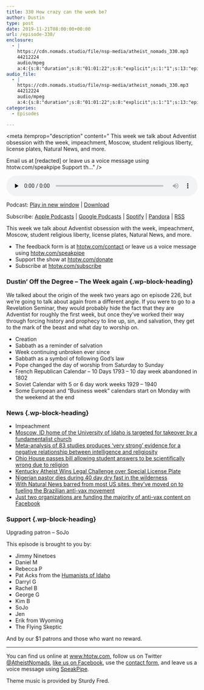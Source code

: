 ```yaml
---
title: 330 How crazy can the week be?
author: Dustin
type: post
date: 2019-11-21T08:00:00+00:00
url: /episode-330/
enclosure:
  - |
    https://cdn.nomads.studio/file/nsp-media/atheist_nomads_330.mp3
    44212224
    audio/mpeg
    a:4:{s:8:"duration";s:8:"01:01:22";s:8:"explicit";s:1:"1";s:13:"episode_title";s:26:"How crazy can the week be?";s:10:"episode_no";s:3:"330";}
audio_file:
  - |
    https://cdn.nomads.studio/file/nsp-media/atheist_nomads_330.mp3
    44212224
    audio/mpeg
    a:4:{s:8:"duration";s:8:"01:01:22";s:8:"explicit";s:1:"1";s:13:"episode_title";s:26:"How crazy can the week be?";s:10:"episode_no";s:3:"330";}
categories:
  - Episodes

---
```

<div itemscope itemtype="http://schema.org/AudioObject">
  <meta itemprop="name" content="330 How crazy can the week be?" />
  
  <meta itemprop="uploadDate" content="2019-11-21T01:00:00-07:00" />
  
  <meta itemprop="encodingFormat" content="audio/mpeg" />
  
  <meta itemprop="duration" content="PT1H01M22S" />
  
  <meta itemprop="description" content="
This week we talk about Adventist obsession with the week, impeachment, Moscow, student religious liberty, license plates, Natural News, and more.








Email us at [redacted] or leave us a voice message using htotw.com/speakpipe
Support th..." />
  
  <meta itemprop="contentUrl" content="https://dts.podtrac.com/redirect.mp3/cdn.nomads.studio/file/nsp-media/atheist_nomads_330.mp3" />
  
  <meta itemprop="contentSize" content="42.2" />
  
  <div class="powerpress_player" id="powerpress_player_8593">
    <audio class="wp-audio-shortcode" id="audio-4114-337" preload="none" style="width: 100%;" controls="controls"><source type="audio/mpeg" src="https://dts.podtrac.com/redirect.mp3/cdn.nomads.studio/file/nsp-media/atheist_nomads_330.mp3?_=337" /><a href="https://dts.podtrac.com/redirect.mp3/cdn.nomads.studio/file/nsp-media/atheist_nomads_330.mp3">https://dts.podtrac.com/redirect.mp3/cdn.nomads.studio/file/nsp-media/atheist_nomads_330.mp3</a></audio>
  </div>
</div>

<p class="powerpress_links powerpress_links_mp3">
  Podcast: <a href="https://dts.podtrac.com/redirect.mp3/cdn.nomads.studio/file/nsp-media/atheist_nomads_330.mp3" class="powerpress_link_pinw" target="_blank" title="Play in new window" onclick="return powerpress_pinw('https://htotw.com/?powerpress_pinw=4114-podcast');" rel="nofollow">Play in new window</a> | <a href="https://dts.podtrac.com/redirect.mp3/cdn.nomads.studio/file/nsp-media/atheist_nomads_330.mp3" class="powerpress_link_d" title="Download" rel="nofollow" download="atheist_nomads_330.mp3">Download</a>
</p>

<p class="powerpress_links powerpress_subscribe_links">
  Subscribe: <a href="https://podcasts.apple.com/us/podcast/humanists-take-on-the-world/id530050098?mt=2&ls=1" class="powerpress_link_subscribe powerpress_link_subscribe_itunes" target="_blank" title="Subscribe on Apple Podcasts" rel="nofollow">Apple Podcasts</a> | <a href="https://www.google.com/podcasts?feed=aHR0cDovL2F0aGVpc3Rub21hZHMubGlic3luLmNvbS9yc3M%3D" class="powerpress_link_subscribe powerpress_link_subscribe_googleplay" target="_blank" title="Subscribe on Google Podcasts" rel="nofollow">Google Podcasts</a> | <a href="https://open.spotify.com/show/3LzK2xZGike6Tc1GEMtMbr?si=LieN9SNuTpq96smuaUsH8A" class="powerpress_link_subscribe powerpress_link_subscribe_spotify" target="_blank" title="Subscribe on Spotify" rel="nofollow">Spotify</a> | <a href="https://www.pandora.com/podcast/atheist-nomads/PC:10122?corr=62071012&part=ug" class="powerpress_link_subscribe powerpress_link_subscribe_pandora" target="_blank" title="Subscribe on Pandora" rel="nofollow">Pandora</a> | <a href="https://htotw.com/feed/podcast/" class="powerpress_link_subscribe powerpress_link_subscribe_rss" target="_blank" title="Subscribe via RSS" rel="nofollow">RSS</a>
</p>

This week we talk about Adventist obsession with the week, impeachment, Moscow, student religious liberty, license plates, Natural News, and more.

<!--more-->

  * The feedback form is at [htotw.com/contact](https://htotw.com/contact) or leave us a voice message using <a href="https://htotw.com/speakpipe" target="_blank" rel="noopener noreferrer">htotw.com/speakpipe</a>
  * Support the show at <a href="https://htotw.com/donate" target="_blank" rel="noopener noreferrer">htotw.com/donate</a>
  * Subscribe at <a href="https://htotw.com/subscribe" target="_blank" rel="noopener noreferrer">htotw.com/subscribe</a>

### Dustin&#8217; Off the Degree &#8211; The Week again {.wp-block-heading}

We talked about the origin of the week two years ago on episode 226, but we&#8217;re going to talk about again from a different angle. If you were to go to a Revelation Seminar, they would probably hide the fact that they are Adventist for roughly the first week, but once they&#8217;ve worked their way through forcing history and prophecy to line up, sin, and salvation, they get to the mark of the beast and what day to worship on.

  * Creation
  * Sabbath as a reminder of salvation
  * Week continuing unbroken ever since
  * Sabbath as a symbol of following God&#8217;s law
  * Pope changed the day of worship from Saturday to Sunday
  * French Republican Calendar &#8211; 10 Days 1793 &#8211; 10 day week abandoned in 1802
  * Soviet Calendar with 5 or 6 day work weeks 1929 &#8211; 1940
  * Some European and &#8220;Business week&#8221; calendars start on Monday with the weekend at the end

### News {.wp-block-heading}

  * Impeachment
  * [Moscow, ID home of the University of Idaho is targeted for takeover by a fundamentalist church][1]
  * [Meta-analysis of 83 studies produces &#8216;very strong&#8217; evidence for a negative relationship between intelligence and religiosity][2]
  * [Ohio House passes bill allowing student answers to be scientifically wrong due to religion][3]
  * [Kentucky Atheist Wins Legal Challenge over Special License Plate][4]
  * [Nigerian pastor dies during 40 day dry fast in the wilderness][5]
  * [With Natural News barred from most US sites, they&#8217;ve moved on to fueling the Brazilian anti-vax movement][6]
  * [Just two organizations are funding the majority of anti-vax content on Facebook][7]

### Support {.wp-block-heading}

Upgrading patron &#8211; SoJo

This episode is brought to you by:

  * Jimmy Ninetoes
  * Daniel M
  * Rebecca P
  * Pat Acks from the <a href="https://www.humanistsofidaho.org" target="_blank" rel="noopener noreferrer">Humanists of Idaho</a>
  * Darryl G
  * Rachel B
  * George G
  * Kim B
  * SoJo
  * Jen
  * Erik from Wyoming
  * The Flying Skeptic

And by our $1 patrons and those who want no reward.

<hr class="wp-block-separator" />

You can find us online at <a href="https://www.htotw.com/" target="_blank" rel="noopener noreferrer">www.htotw.com</a>, follow us on Twitter <a href="https://twitter.com/AtheistNomads" target="_blank" rel="noopener noreferrer">@AtheistNomads</a>, <a href="https://htotw.com/facebook" target="_blank" rel="noopener noreferrer">like us on Facebook</a>, use the [contact form](https://htotw.com/contact), and leave us a voice message using <a href="https://htotw.com/speakpipe" target="_blank" rel="noopener noreferrer">SpeakPipe</a>.

Theme music is provided by Sturdy Fred.

 [1]: https://www.au.org/blogs/moscow-idaho-takeover
 [2]: https://www.psypost.org/2019/11/meta-analysis-of-83-studies-produces-very-strong-evidence-for-a-negative-relationship-between-intelligence-and-religiosity-54897
 [3]: https://local12.com/news/local/ohio-house-passes-bill-allowing-student-answers-to-be-scientifically-wrong-due-to-religion
 [4]: https://www.wkyufm.org/post/kentucky-atheist-wins-legal-challenge-over-special-license-plate
 [5]: https://kikiotolu.com/nigerian-pastor-dies-after-embarking-on-40-days-dry-fasting/
 [6]: https://www.vice.com/en_us/article/59n83k/the-us-is-exporting-viral-anti-vaxxer-content-to-brazil
 [7]: https://www.theguardian.com/technology/2019/nov/13/majority-antivaxx-vaccine-ads-facebook-funded-by-two-organizations-study
